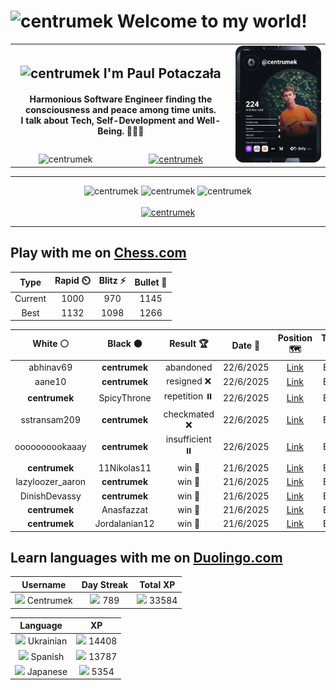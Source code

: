 <h1>
  <img
    src="https://emojis.slackmojis.com/emojis/images/1531849430/4246/blob-sunglasses.gif"
    width="30"
    alt="centrumek"
  />
  Welcome to my world!
</h1>

<table>
  <tbody>
    <tr>
      <td align="center" width="70%" colspan="2">
        <h2>
          <img
            src="https://raw.githubusercontent.com/MartinHeinz/MartinHeinz/master/wave.gif"
            width="30px"
            alt="centrumek"
          />
          I'm Paul Potaczała
        </h2>
        <h4>
          Harmonious Software Engineer finding the consciousness and peace among time units.
          <br/>
          I talk about Tech, Self-Development and Well-Being. 🌿🧘🚀
        </h4>
      </td>
      <td width="30%" rowspan="2">
        <a href="https://app.daily.dev/centrumek">
          <img
            src="./devcard.svg"
            alt="centrumek"
          />
        </a>
      </td>
    </tr>
    <tr align="center">
      <td>
        <img
          src="https://komarev.com/ghpvc/?username=centrumek&label=visitors&color=0e75b6&style=flat"
          alt="centrumek"
        >
      </td>
      <td>
        <a href="https://stackoverflow.com/users/14496012/centrumek">
          <img
            src="https://stackoverflow.com/users/flair/14496012.png?theme=dark"
            alt="centrumek"
          >
        </a>
      </td>
    </tr>
  </tbody>
</table>

---
<div align="center">
  <img 
    src="https://github-readme-stats.vercel.app/api?username=centrumek&show_icons=true&count_private=true&theme=dark&hide_border=true&hide=issues,contribs&bg_color=00000000"
    alt="centrumek"
  />
  <img
    src="https://github-readme-stats.vercel.app/api/top-langs/?username=centrumek&layout=compact&hide_border=true&theme=dark&bg_color=00000000&langs_count=6&exclude_repo=air-statistic-app"
    alt="centrumek"
  />
  <img 
    src="https://github-readme-streak-stats.herokuapp.com?user=centrumek&theme=dark&hide_border=true&background=FFFFFF00"
    alt="centrumek"
  />
  <br/>
  <br/>
  <a href="https://www.buymeacoffee.com/centrumek">
    <img
      src="https://cdn.buymeacoffee.com/buttons/v2/default-orange.png"
      height="50"
      width="210"
      alt="centrumek"
    />
  </a>
</div>

---

## Play with me on [Chess.com](https://www.chess.com/member/centrumek)

<div align="center">
<!--START_SECTION:chessStats-->
<!-- Automatically generated with https://github.com/Balastrong/chess-stats-action -->

| Type | Rapid ⏲️ | Blitz ⚡ | Bullet 🔫 |
|:---:|:---:|:---:|:---:|
| Current | 1000 | 970 | 1145 |
| Best | 1132 | 1098 | 1266 |

| White ⚪ | Black ⚫ | Result 🏆 | Date 📅 | Position 🗺️ | Type 🕕 |
|:---:|:---:|:---:|:---:|:---:|:---:|
| abhinav69 | **centrumek** | abandoned  | 22/6/2025 | <a href="http://www.ee.unb.ca/cgi-bin/tervo/fen.pl?select=2R5/3Q4/8/2pk4/8/2P5/1P6/2K5 b - - 0 49">Link</a> | Blitz |
| aane10 | **centrumek** | resigned ❌ | 22/6/2025 | <a href="http://www.ee.unb.ca/cgi-bin/tervo/fen.pl?select=8/1p6/p2k4/P1P2K1p/1PP5/6P1/8/8 b - - 0 43">Link</a> | Blitz |
| **centrumek** | SpicyThrone | repetition ⏸️ | 22/6/2025 | <a href="http://www.ee.unb.ca/cgi-bin/tervo/fen.pl?select=6k1/5p1p/4pQp1/3p2PP/5PK1/6R1/8/3q4 w - - 13 54">Link</a> | Blitz |
| sstransam209 | **centrumek** | checkmated ❌ | 22/6/2025 | <a href="http://www.ee.unb.ca/cgi-bin/tervo/fen.pl?select=8/2K5/kQ6/6p1/5P1p/7P/6P1/8 b - - 2 60">Link</a> | Blitz |
| oooooooookaaay | **centrumek** | insufficient ⏸️ | 22/6/2025 | <a href="http://www.ee.unb.ca/cgi-bin/tervo/fen.pl?select=2K5/8/8/8/8/5k2/8/8 b - - 0 68">Link</a> | Blitz |
| **centrumek** | 11Nikolas11 | win 🥇 | 21/6/2025 | <a href="http://www.ee.unb.ca/cgi-bin/tervo/fen.pl?select=2k5/p7/3Bp1p1/2K2p1p/2b1PP1P/6P1/8/8 b - - 0 59">Link</a> | Blitz |
| lazyloozer_aaron | **centrumek** | win 🥇 | 21/6/2025 | <a href="http://www.ee.unb.ca/cgi-bin/tervo/fen.pl?select=2kr4/2p5/8/8/4N3/P2P1p2/2P1nP2/2qK4 w - - 0 39">Link</a> | Blitz |
| DinishDevassy | **centrumek** | win 🥇 | 21/6/2025 | <a href="http://www.ee.unb.ca/cgi-bin/tervo/fen.pl?select=8/8/8/8/8/r1k1K3/8/3q4 w - - 0 52">Link</a> | Blitz |
| **centrumek** | Anasfazzat | win 🥇 | 21/6/2025 | <a href="http://www.ee.unb.ca/cgi-bin/tervo/fen.pl?select=8/2R2pkp/6p1/2P5/6K1/2r5/8/8 b - - 0 47">Link</a> | Blitz |
| **centrumek** | Jordalanian12 | win 🥇 | 21/6/2025 | <a href="http://www.ee.unb.ca/cgi-bin/tervo/fen.pl?select=6k1/5pp1/pp2rb1p/8/PR5P/1P6/R1P2K2/1N6 b - - 3 28">Link</a> | Blitz |

<!--END_SECTION:chessStats-->
</div>

## Learn languages with me on [Duolingo.com](https://www.duolingo.com/profile/Centrumek)

<div align="center">
<!--START_SECTION:duolingoStats-->
<!-- Automatically generated with https://github.com/centrumek/duolingo-readme-stats-->

| Username | Day Streak | Total XP |
|:---:|:---:|:---:|
| <img src="https://raw.githubusercontent.com/centrumek/duolingo-readme-stats/main/assets/duolingo.png" height="12"> Centrumek | <img src="https://raw.githubusercontent.com/centrumek/duolingo-readme-stats/main/assets/streakactive.svg" height="12"> 789 | <img src="https://raw.githubusercontent.com/centrumek/duolingo-readme-stats/main/assets/xp.svg" height="12"> 33584 | <img src="https://raw.githubusercontent.com/centrumek/duolingo-readme-stats/main/assets/xp.svg" height="12"> 0 |

| Language | XP |
|:---:|:---:|
| <img src="https://raw.githubusercontent.com/centrumek/duolingo-readme-stats/main/assets/langs/ukrainian.svg" height="12"> Ukrainian | <img src="https://raw.githubusercontent.com/centrumek/duolingo-readme-stats/main/assets/xp.svg" height="12"> 14408 |
| <img src="https://raw.githubusercontent.com/centrumek/duolingo-readme-stats/main/assets/langs/spanish.svg" height="12"> Spanish | <img src="https://raw.githubusercontent.com/centrumek/duolingo-readme-stats/main/assets/xp.svg" height="12"> 13787 |
| <img src="https://raw.githubusercontent.com/centrumek/duolingo-readme-stats/main/assets/langs/japanese.svg" height="12"> Japanese | <img src="https://raw.githubusercontent.com/centrumek/duolingo-readme-stats/main/assets/xp.svg" height="12"> 5354 |

<!--END_SECTION:duolingoStats-->
</div>
<!--
**centrumek/centrumek** is a ✨ _special_ ✨ repository because its `README.md` (this file) appears on your GitHub profile.

Here are some ideas to get you started:

- 🔭 I’m currently working on ...
- 🌱 I’m currently learning ...
- 👯 I’m looking to collaborate on ...
- 🤔 I’m looking for help with ...
- 💬 Ask me about ...
- 📫 How to reach me: ...
- 😄 Pronouns: ...
- ⚡ Fun fact: ...
-->

